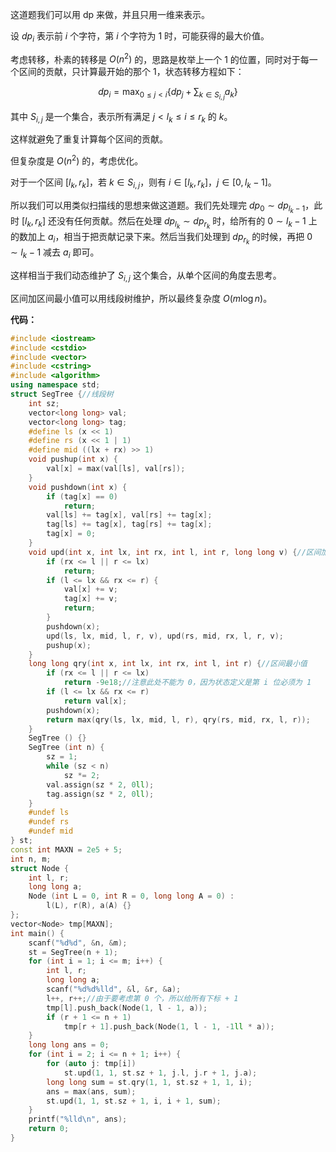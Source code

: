 这道题我们可以用 dp 来做，并且只用一维来表示。

设 $dp_i$ 表示前 $i$ 个字符，第 $i$ 个字符为 $1$ 时，可能获得的最大价值。

考虑转移，朴素的转移是 $O(n^2)$ 的，思路是枚举上一个 $1$ 的位置，同时对于每一个区间的贡献，只计算最开始的那个 $1$，状态转移方程如下：

$$
dp_i = \displaystyle\max_{0 \le j < i}{\{dp_j + \sum_{k \in S_{i,j}}a_k\}}
$$

其中 $S_{i,j}$ 是一个集合，表示所有满足 $j < l_k \le i \le r_k$ 的 $k$。

这样就避免了重复计算每个区间的贡献。

但复杂度是 $O(n^2)$ 的，考虑优化。

对于一个区间 $[l_k, r_k]$，若 $k \in S_{i,j}$，则有 $i \in [l_k, r_k]$，$j \in [0,l_k-1]$。

所以我们可以用类似扫描线的思想来做这道题。我们先处理完 $dp_0 \sim dp_{l_k-1}$，此时 $[l_k,r_k]$ 还没有任何贡献。然后在处理 $dp_{l_k} \sim dp_{r_k}$ 时，给所有的 $0 \sim l_k-1$ 上的数加上 $a_i$，相当于把贡献记录下来。然后当我们处理到 $dp_{r_k}$ 的时候，再把 $0 \sim l_k-1$ 减去 $a_i$ 即可。

这样相当于我们动态维护了 $S_{i,j}$ 这个集合，从单个区间的角度去思考。

区间加区间最小值可以用线段树维护，所以最终复杂度 $O(m \log n)$。

**代码：**

```cpp
#include <iostream>
#include <cstdio>
#include <vector>
#include <cstring>
#include <algorithm>
using namespace std;
struct SegTree {//线段树
	int sz;
	vector<long long> val;
	vector<long long> tag;
	#define ls (x << 1)
	#define rs (x << 1 | 1)
	#define mid ((lx + rx) >> 1)
	void pushup(int x) {
		val[x] = max(val[ls], val[rs]);
	}
	void pushdown(int x) {
		if (tag[x] == 0)
			return;
		val[ls] += tag[x], val[rs] += tag[x];
		tag[ls] += tag[x], tag[rs] += tag[x];
		tag[x] = 0;
	}
	void upd(int x, int lx, int rx, int l, int r, long long v) {//区间加
		if (rx <= l || r <= lx)
			return;
		if (l <= lx && rx <= r) {
			val[x] += v;
			tag[x] += v;
			return;
		}
		pushdown(x);
		upd(ls, lx, mid, l, r, v), upd(rs, mid, rx, l, r, v);
		pushup(x);
	}
	long long qry(int x, int lx, int rx, int l, int r) {//区间最小值
		if (rx <= l || r <= lx)
			return -9e18;//注意此处不能为 0，因为状态定义是第 i 位必须为 1
		if (l <= lx && rx <= r)
			return val[x];
		pushdown(x);
		return max(qry(ls, lx, mid, l, r), qry(rs, mid, rx, l, r)); 
	}
	SegTree () {}
	SegTree (int n) {
		sz = 1;
		while (sz < n)
			sz *= 2;
		val.assign(sz * 2, 0ll);
		tag.assign(sz * 2, 0ll);
	}
	#undef ls
	#undef rs
	#undef mid
} st; 
const int MAXN = 2e5 + 5;
int n, m;
struct Node {
	int l, r;
	long long a;
	Node (int L = 0, int R = 0, long long A = 0) :
		l(L), r(R), a(A) {}
};
vector<Node> tmp[MAXN];
int main() {
	scanf("%d%d", &n, &m);
	st = SegTree(n + 1);
	for (int i = 1; i <= m; i++) {
		int l, r;
		long long a;
		scanf("%d%d%lld", &l, &r, &a);
		l++, r++;//由于要考虑第 0 个，所以给所有下标 + 1
		tmp[l].push_back(Node(1, l - 1, a));
		if (r + 1 <= n + 1)
			tmp[r + 1].push_back(Node(1, l - 1, -1ll * a));
	}
	long long ans = 0;
	for (int i = 2; i <= n + 1; i++) {
		for (auto j: tmp[i])
			st.upd(1, 1, st.sz + 1, j.l, j.r + 1, j.a);
		long long sum = st.qry(1, 1, st.sz + 1, 1, i);
 		ans = max(ans, sum);
		st.upd(1, 1, st.sz + 1, i, i + 1, sum);
	}
	printf("%lld\n", ans);
	return 0; 
} 
```

